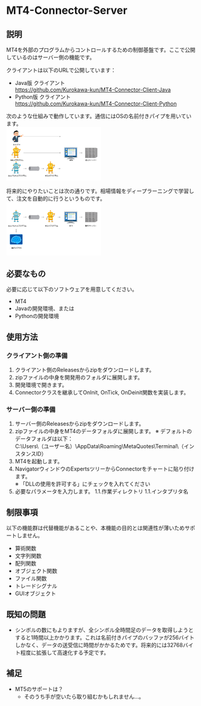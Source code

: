 # MT4-Connector-Server
## 説明
MT4を外部のプログラムからコントロールするための制御基盤です。ここで公開しているのはサーバー側の機能です。

クライアントは以下のURLで公開しています：  
- Java版 クライアント  
https://github.com/Kurokawa-kun/MT4-Connector-Client-Java  
- Python版 クライアント  
https://github.com/Kurokawa-kun/MT4-Connector-Client-Python  
  
次のような仕組みで動作しています。通信にはOSの名前付きパイプを用いています。  
<img src="materials/MT4-Connector-Image1.PNG" width="50%">

将来的にやりたいことは次の通りです。相場情報をディープラーニングで学習して、注文を自動的に行うというものです。  
<img src="materials/MT4-Connector-Image2.PNG" width="50%">

## 必要なもの
必要に応じて以下のソフトウェアを用意してください。
- MT4
- Javaの開発環境、または
- Pythonの開発環境

## 使用方法

### クライアント側の準備

1. クライアント側のReleasesからzipをダウンロードします。
1. zipファイルの中身を開発用のフォルダに展開します。
1. 開発環境で開きます。
1. Connectorクラスを継承してOnInit, OnTick, OnDeinit関数を実装します。

### サーバー側の準備
1. サーバー側のReleasesからzipをダウンロードします。
1. zipファイルの中身をMT4のデータフォルダに展開します。
    ※ デフォルトのデータフォルダは以下：  
    C:\Users\（ユーザー名）\AppData\Roaming\MetaQuotes\Terminal\（インスタンスID）
1. MT4を起動します。
1. NavigatorウィンドウのExpertsツリーからConnectorをチャートに貼り付けます。  
    ※ 「DLLの使用を許可する」にチェックを入れてください
1. 必要なパラメータを入力します。
    1.1.作業ディレクトリ
    1.1.インタプリタ名

## 制限事項
以下の機能群は代替機能があることや、本機能の目的とは関連性が薄いためサポートしません。
- 算術関数
- 文字列関数
- 配列関数
- オブジェクト関数
- ファイル関数
- トレードシグナル
- GUIオブジェクト

## 既知の問題
- シンボルの数にもよりますが、全シンボル全時間足のデータを取得しようとすると1時間以上かかります。これは名前付きパイプのバッファが256バイトしかなく、データの送受信に時間がかかるためです。将来的には32768バイト程度に拡張して高速化する予定です。

## 補足
- MT5のサポートは？
    - そのうち手が空いたら取り組むかもしれません…。
